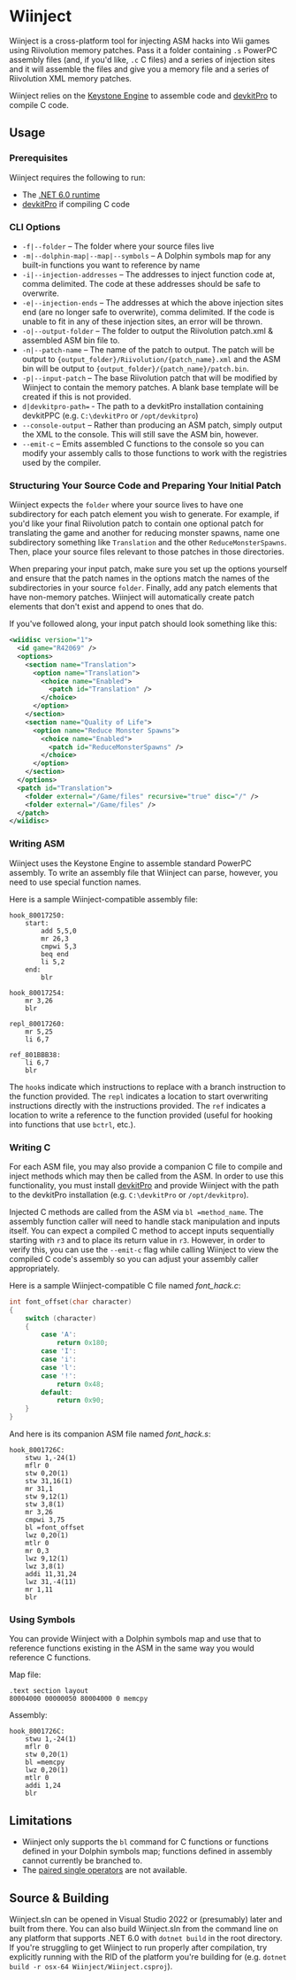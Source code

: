 # Wiinject

Wiinject is a cross-platform tool for injecting ASM hacks into Wii games using Riivolution memory patches. Pass it a folder containing `.s` PowerPC
assembly files (and, if you'd like, `.c` C files) and a series of injection sites and it will assemble the files and give you a memory file and a
series of Riivolution XML memory patches.

Wiinject relies on the [Keystone Engine](https://www.keystone-engine.org/) to assemble code and [devkitPro](https://devkitpro.org/) to compile C code.

## Usage

### Prerequisites
Wiinject requires the following to run:
* The [.NET 6.0 runtime](https://dotnet.microsoft.com/en-us/download/dotnet/6.0)
* [devkitPro](https://devkitpro.org/wiki/Getting_Started) if compiling C code

### CLI Options
* `-f|--folder` &ndash; The folder where your source files live
* `-m|--dolphin-map|--map|--symbols` &ndash; A Dolphin symbols map for any built-in functions you want to reference by name
* `-i|--injection-addresses` &ndash; The addresses to inject function code at, comma delimited. The code at these addresses should be safe to overwrite.
* `-e|--injection-ends` &ndash; The addresses at which the above injection sites end (are no longer safe to overwrite), comma delimited.
                                If the code is unable to fit in any of these injection sites, an error will be thrown.
* `-o|--output-folder` &ndash; The folder to output the Riivolution patch.xml & assembled ASM bin file to.
* `-n|--patch-name` &ndash; The name of the patch to output. The patch will be output to `{output_folder}/Riivolution/{patch_name}.xml`
                            and the ASM bin will be output to `{output_folder}/{patch_name}/patch.bin`.
* `-p|--input-patch` &ndash; The base Riivolution patch that will be modified by Wiinject to contain the memory patches. A blank base template will be created if this is not provided.
* `d|devkitpro-path=` &dash; The path to a devkitPro installation containing devkitPPC (e.g. `C:\devkitPro` or `/opt/devkitpro`)
* `--console-output` &ndash; Rather than producing an ASM patch, simply output the XML to the console. This will still save the ASM bin, however.
* `--emit-c` &ndash; Emits assembled C functions to the console so you can modify your assembly calls to those functions to work with the registries used by the compiler.

### Structuring Your Source Code and Preparing Your Initial Patch

Wiinject expects the `folder` where your source lives to have one subdirectory for each patch element you wish to generate. For example, if you'd like your final Riivolution patch
to contain one optional patch for translating the game and another for reducing monster spawns, name one subdirectory something like `Translation` and the other `ReduceMonsterSpawns`.
Then, place your source files relevant to those patches in those directories.

When preparing your input patch, make sure you set up the options yourself and ensure that the patch names in the options match the names of the subdirectories in your source `folder`.
Finally, add any patch elements that have non-memory patches. Wiinject will automatically create patch elements that don't exist and append to ones that do.

If you've followed along, your input patch should look something like this:

```xml
<wiidisc version="1">
  <id game="R42069" />
  <options>
    <section name="Translation">
      <option name="Translation">
        <choice name="Enabled">
          <patch id="Translation" />
        </choice>
      </option>
    </section>
    <section name="Quality of Life">
      <option name="Reduce Monster Spawns">
        <choice name="Enabled">
          <patch id="ReduceMonsterSpawns" />
        </choice>
      </option>
    </section>
  </options>
  <patch id="Translation">
    <folder external="/Game/files" recursive="true" disc="/" />
    <folder external="/Game/files" />
  </patch>
</wiidisc>
```

### Writing ASM
Wiinject uses the Keystone Engine to assemble standard PowerPC assembly. To write an assembly file that Wiinject can parse, however, you need to use special function names.

Here is a sample Wiinject-compatible assembly file:

```assembly
hook_80017250:
    start:
        add 5,5,0
        mr 26,3
        cmpwi 5,3
        beq end
        li 5,2
    end:
        blr

hook_80017254:
    mr 3,26
    blr

repl_80017260:
    mr 5,25
    li 6,7

ref_801BBB38:
    li 6,7
    blr
```

The `hook`s indicate which instructions to replace with a branch instruction to the function provided. The `repl` indicates a location to start overwriting
instructions directly with the instructions provided. The `ref` indicates a location to write a reference to the function provided (useful for hooking into functions
that use `bctrl`, etc.).

### Writing C

For each ASM file, you may also provide a companion C file to compile and inject methods which may then be called from the ASM. In order to use this functionality, you must
install [devkitPro](https://devkitpro.org/wiki/Getting_Started) and provide Wiinject with the path to the devkitPro installation (e.g. `C:\devkitPro` or `/opt/devkitpro`).

Injected C methods are called from the ASM via `bl =method_name`. The assembly function caller will need to handle stack manipulation and inputs itself. You can expect
a compiled C method to accept inputs sequentially starting with `r3` and to place its return value in `r3`. However, in order to verify this, you can use the `--emit-c` flag while
calling Wiinject to view the compiled C code's assembly so you can adjust your assembly caller appropriately.

Here is a sample Wiinject-compatible C file named *font_hack.c*:

```c
int font_offset(char character)
{
    switch (character)
    {
        case 'A':
            return 0x180;
        case 'I':
        case 'i':
        case 'l':
        case '!':
            return 0x48;
        default:
            return 0x90;
    }
}
```

And here is its companion ASM file named *font_hack.s*:

```assembly
hook_8001726C:
    stwu 1,-24(1)
    mflr 0
    stw 0,20(1)
    stw 31,16(1)
    mr 31,1
    stw 9,12(1)
    stw 3,8(1)
    mr 3,26
    cmpwi 3,75
    bl =font_offset
    lwz 0,20(1)
    mtlr 0
    mr 0,3
    lwz 9,12(1)
    lwz 3,8(1)
    addi 11,31,24
    lwz 31,-4(11)
    mr 1,11
    blr
```

### Using Symbols
You can provide Wiinject with a Dolphin symbols map and use that to reference functions existing in the ASM in the same way you would reference C functions.

Map file:
```
.text section layout
80004000 00000050 80004000 0 memcpy
```

Assembly:

```assembly
hook_8001726C:
    stwu 1,-24(1)
    mflr 0
    stw 0,20(1)
    bl =memcpy
    lwz 0,20(1)
    mtlr 0
    addi 1,24
    blr
```

## Limitations

* Wiinject only supports the `bl` command for C functions or functions defined in your Dolphin symbols map; functions defined in assembly cannot currently be branched to.
* The [paired single operators](https://wiibrew.org/wiki/Paired_single) are not available.

## Source & Building

Wiinject.sln can be opened in Visual Studio 2022 or (presumably) later and built from there. You can also build Wiinject.sln from the command line on any platform that
supports .NET 6.0 with `dotnet build` in the root directory. If you're struggling to get Wiinject to run properly after compilation, try explicitly running with the RID
of the platform you're building for (e.g. `dotnet build -r osx-64 Wiinject/Wiinject.csproj`).